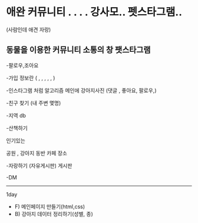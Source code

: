 # 애완 커뮤니티 . . . . 강사모.. 펫스타그램..
(사람인데 애견 자랑)

## 동물을 이용한 커뮤니티 소통의 창 팻스타그램
-팔로우,조아요

-가입
정보란 (  ,       ,      ,    ,      , )

-인스타그램 처럼 알고리즘
메인에 강아지사진
(댓글 , 좋아요, 팔로우,)

-친구 찾기 (내 주변 몇명)

-지역 db

-산책하기

인기있는

공원 ,
강아지 동반 카페 
장소 



-자랑하기 (자유게시판)
게시판 

-DM


-----
1day
- F) 메인페이지 만들기(html,css)
- B) 강아지 데이터 정리하기(성별, 종)
